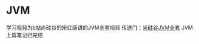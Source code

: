 # JVM
学习视频为b站尚硅谷的宋红康讲的JVM全套视频
传送门：[尚硅谷JVM全套](https://www.bilibili.com/video/BV1PJ411n7xZ)
JVM上篇笔记已完结
